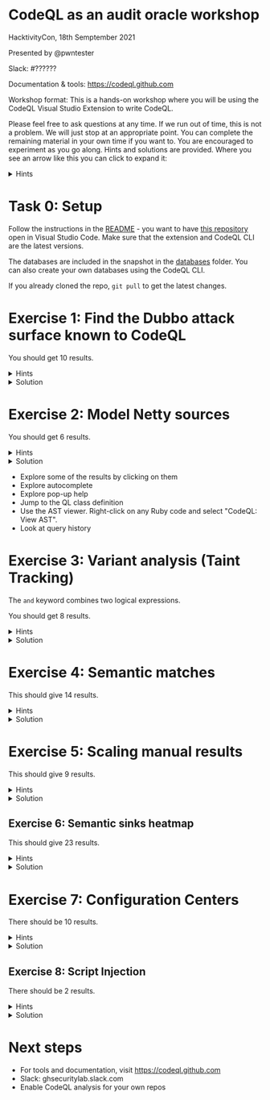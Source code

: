 # CodeQL as an audit oracle workshop

HacktivityCon, 18th Semptember 2021

Presented by @pwntester

Slack: #??????

Documentation & tools: https://codeql.github.com

Workshop format: This is a hands-on workshop where you will be using the CodeQL Visual Studio Extension to write CodeQL.

Please feel free to ask questions at any time. If we run out of time, this is not a problem. We will just stop at an appropriate point. You can complete the remaining material in your own time if you want to. You are encouraged to experiment as you go along. Hints and solutions are provided. Where you see an arrow like this you can click to expand it:

<details>
<summary>
Hints
</summary>
Here are some hints.
</details>


# Task 0: Setup

Follow the instructions in the [README](README.md) - you want to have [this repository](https://github.com/CodeQLWorkshops/DubboWorkshop) open in Visual Studio Code. Make sure that the extension and CodeQL CLI are the latest versions.

The databases are included in the snapshot in the [databases](databases/) folder. You can also create your own databases using the CodeQL CLI.

If you already cloned the repo, `git pull` to get the latest changes.

# Exercise 1: Find the Dubbo attack surface known to CodeQL

You should get 10 results.

<details>
<summary>Hints</summary>

```
import java
import semmle.code.java.dataflow.FlowSources

from RemoteFlowSource source
where ...
select ...
```

</details>


<details>
<summary>Solution</summary> 

```ql
import java
import semmle.code.java.dataflow.FlowSources

from RemoteFlowSource source
where
  not source.getLocation().getFile().getRelativePath().matches("%/src/test/%")
select 
  source,
  source.getEnclosingCallable().getDeclaringType(),
  source.getSourceType()
```

</details>

# Exercise 2: Model Netty sources

You should get 6 results.

<details>
<summary>Hints</summary>

A source can be added gloabally, rather than to a specific TaintTracking configuration, by extending `semmle.code.java.dataflow.FlowSources.RemoteFlowSource`: 

```ql
class NettySource extends RemoteFlowSource {
  NettySource() {
    exists(Method m |
      ...
      this.asParameter() = m.getParameter(1)
    )
  }
  override string getSourceType() { result = "Netty Source" }
}
```

The required APIs can be modelled with:

```ql
/** The ChannelInboundHandler class */
class ChannelInboundHandler extends Class {
  ChannelInboundHandler() {
    this.getASourceSupertype*().hasQualifiedName("io.netty.channel", "ChannelInboundHandler")
  }
}

/** The ChannelInboundHandlerl.channelRead method */
class ChannelReadMethod extends Method {
  ChannelReadMethod() {
      this.getName() = ["channelRead", "channelRead0", "messageReceived"] and
      this.getDeclaringType() instanceof ChannelInboundHandler
  }
}
```

and

```ql
/** The ByteToMessageDecoder class */
class ByteToMessageDecoder extends Class {
    ByteToMessageDecoder() {
      this.getASourceSupertype*().hasQualifiedName("io.netty.handler.codec", "ByteToMessageDecoder")
    }
}

/** The ByteToMessageDecoder.decode method */
class DecodeMethod extends Method {
  DecodeMethod() {
      this.getName() = ["decode", "decodeLast"] and
      this.getDeclaringType() instanceof ByteToMessageDecoder
  }
}
```

</details>

<details>
<summary>Solution</summary> 

```ql
import java
import semmle.code.java.dataflow.FlowSources

/** The ChannelInboundHandler class */
class ChannelInboundHandler extends Class {
  ChannelInboundHandler() {
    this.getASourceSupertype*().hasQualifiedName("io.netty.channel", "ChannelInboundHandler")
  }
}

/** The ChannelInboundHandlerl.channelRead method */
class ChannelReadMethod extends Method {
  ChannelReadMethod() {
      this.getName() = ["channelRead", "channelRead0", "messageReceived"] and
      this.getDeclaringType() instanceof ChannelInboundHandler
  }
}

/** The ByteToMessageDecoder class */
class ByteToMessageDecoder extends Class {
    ByteToMessageDecoder() {
      this.getASourceSupertype*().hasQualifiedName("io.netty.handler.codec", "ByteToMessageDecoder")
    }
}

/** The ByteToMessageDecoder.decode method */
class DecodeMethod extends Method {
  DecodeMethod() {
      this.getName() = ["decode", "decodeLast"] and
      this.getDeclaringType() instanceof ByteToMessageDecoder
  }
}

/** The ChannelInboundHandlerl.channelRead(1) source */
class ChannelReadSource extends RemoteFlowSource {
    ChannelReadSource() {
      exists(ChannelReadMethod m |
        this.asParameter() = m.getParameter(1)
      )
    }
    override string getSourceType() { result = "Netty Handler Source" }
}

/** The ByteToMessageDecoder.decode(1) source */
class DecodeSource extends RemoteFlowSource {
  DecodeSource() {
    exists(DecodeMethod m |
      this.asParameter() = m.getParameter(1)
    )
  }
  override string getSourceType() { result = "Netty Decoder Source" }
}

from RemoteFlowSource source
where
  (
    source instanceof ChannelReadSource or
    source instanceof DecodeSource
  ) and
  not source.getLocation().getFile().getRelativePath().matches("%/src/test/%")
select
  source,
  source.getEnclosingCallable().getDeclaringType(),
  source.getSourceType()
```

</details>

* Explore some of the results by clicking on them
* Explore autocomplete
* Explore pop-up help
* Jump to the QL class definition
* Use the AST viewer. Right-click on any Ruby code and select "CodeQL: View AST".
* Look at query history

# Exercise 3: Variant analysis (Taint Tracking)

The `and` keyword combines two logical expressions.

You should get 8 results.

<details>
<summary>Hints</summary>

- A `TaintTracking` query boilerplate:

```ql
/**
 * @kind path-problem
 */
import java
import semmle.code.java.dataflow.TaintTracking
import DataFlow::PathGraph

class MyConfig extends TaintTracking::Configuration {
  MyConfig() { this = "MyConfig" }

  override predicate isSource(DataFlow::Node source) {
    ...
  }

  override predicate isSink(DataFlow::Node sink) {
    ...
  }

  override predicate isAdditionalTaintStep(DataFlow::Node n1, DataFlow::Node n2) {
    ...
  }
}

from MyConfig conf, DataFlow::PathNode source, DataFlow::PathNode sink
where conf.hasFlowPath(source, sink)
select sink, source, sink, "dataflow was found"
```

- The relevant APIs can be modelled with:

```ql
class DubboCodecDecodeBodyMethod extends Method {
  DubboCodecDecodeBodyMethod() {
      this.getName() = "decodeBody" and
      this.getDeclaringType().hasQualifiedName("org.apache.dubbo.rpc.protocol.dubbo", "DubboCodec")
  }
}

class ObjectInputReadMethod extends Method {
  ObjectInputReadMethod() {
      this.getName().matches("read%") and
      this.getDeclaringType()
          .getASourceSupertype*()
          .hasQualifiedName("org.apache.dubbo.common.serialize", "ObjectInput")
  }
}

class SerializationDeserializeMethod extends Method {
  SerializationDeserializeMethod() {
      this.getName() = "deserialize" and
      this.getDeclaringType().hasQualifiedName("org.apache.dubbo.common.serialize", "Serialization")
  }
}
```

- A method call is represented with `MethodAccess` in CodeQL
- `instanceof` operator allows you to enforce CodeQL classes

</details>

<details>
<summary>Solution</summary> 

```ql
/**
 * @kind path-problem
 */
import java
import semmle.code.java.dataflow.TaintTracking
import DataFlow::PathGraph


class DubboCodecDecodeBodyMethod extends Method {
  DubboCodecDecodeBodyMethod() {
      this.getName() = "decodeBody" and
      this.getDeclaringType().hasQualifiedName("org.apache.dubbo.rpc.protocol.dubbo", "DubboCodec")
  }
}

class ObjectInputReadMethod extends Method {
  ObjectInputReadMethod() {
      this.getName().matches("read%") and
      this.getDeclaringType()
          .getASourceSupertype*()
          .hasQualifiedName("org.apache.dubbo.common.serialize", "ObjectInput")
  }
}

class SerializationDeserializeMethod extends Method {
  SerializationDeserializeMethod() {
      this.getName() = "deserialize" and
      this.getDeclaringType().hasQualifiedName("org.apache.dubbo.common.serialize", "Serialization")
  }
}

class InsecureConfig extends TaintTracking::Configuration {
  InsecureConfig() { this = "InsecureConfig" }

  override predicate isSource(DataFlow::Node source) {
    exists(DubboCodecDecodeBodyMethod m |
      m.getParameter(1) = source.asParameter()
     )
  }

  override predicate isSink(DataFlow::Node sink) {
    exists(MethodAccess ma |
      ma.getMethod() instanceof ObjectInputReadMethod and
      ma.getQualifier() = sink.asExpr()
    )
  }

  override predicate isAdditionalTaintStep(DataFlow::Node n1, DataFlow::Node n2) {
    exists(MethodAccess ma |
      ma.getMethod() instanceof SerializationDeserializeMethod and
      ma.getArgument(1) = n1.asExpr() and
      ma = n2.asExpr()
    )
  }
}

from InsecureConfig conf, DataFlow::PathNode source, DataFlow::PathNode sink
where conf.hasFlowPath(source, sink)
select sink, source, sink, "unsafe deserialization"
```

</details>

# Exercise 4: Semantic matches

This should give 14 results.

<details>
<summary>Hints</summary>

- You can model classes implementing `ObjecInput` with:

```ql
class ObjectInputClass extends RefType {
  ObjectInputClass() {
    this.getASourceSupertype*().hasQualifiedName("org.apache.dubbo.common.serialize", "ObjectInput")
  }
}
```

- Model calls to `ObjectInput.read*` method with a class
 
```ql
class ObjectInputReadCall extends MethodAccess {
  ObjectInputReadCall() {
    ..
  }
}
```

</details>

<details>
<summary>Solution</summary> 

```ql
import java

class ObjectInputClass extends RefType {
  ObjectInputClass() {
    this.getASourceSupertype*().hasQualifiedName("org.apache.dubbo.common.serialize", "ObjectInput")
  }
}

class ObjectInputReadCall extends MethodAccess {
  ObjectInputReadCall() {
    exists(Method m |
      this.getMethod() = m and
      m.getName().matches("read%") and
      m.getDeclaringType() instanceof ObjectInputClass
    )
  }
}

from ObjectInputReadCall call
where
  not call.getEnclosingCallable().getDeclaringType() instanceof ObjectInputClass and
  not call.getLocation().getFile().getRelativePath().matches("%/src/test/%")
select 
  call,
  call.getEnclosingCallable(),
  call.getEnclosingCallable().getDeclaringType()
```

</details>

# Exercise 5: Scaling manual results

This should give 9 results.

<details>
<summary>Hints</summary>

- Exclude calls from `PojoUtils` and `JavaBeanSerializeUtil`
- The relevant APIs needed for this query are:

```ql
class PojoUtilsRealizeMethod extends Method {
  PojoUtilsRealizeMethod() {
      this.getName() = "realize" and
      this.getDeclaringType().getName() = "PojoUtils"
  }
}

class JavaBeanSerializeUtilDeserializeMethod extends Method {
  JavaBeanSerializeUtilDeserializeMethod() {
      this.getName() = "deserialize" and
      this.getDeclaringType().getName() = "JavaBeanSerializeUtil"
  }
}
```

</details>

<details>
<summary>Solution</summary>

```ql
import java

class PojoUtilsRealizeMethod extends Method {
  PojoUtilsRealizeMethod() {
      this.getName() = "realize" and
      this.getDeclaringType().getName() = "PojoUtils"
  }
}

class JavaBeanSerializeUtilDeserializeMethod extends Method {
  JavaBeanSerializeUtilDeserializeMethod() {
      this.getName() = "deserialize" and
      this.getDeclaringType().getName() = "JavaBeanSerializeUtil"
  }
}

from MethodAccess ma
where
  (
    ma.getMethod() instanceof PojoUtilsRealizeMethod or 
    ma.getMethod() instanceof JavaBeanSerializeUtilDeserializeMethod
  ) and
  not ma.getEnclosingCallable().getDeclaringType() = ma.getMethod().getDeclaringType() and
  not ma.getLocation().getFile().getRelativePath().matches("%/src/test/%")
select ma, ma.getEnclosingCallable().getDeclaringType()
```

</details>

## Exercise 6: Semantic sinks heatmap  

This should give 23 results.

<details>
<summary>Hints</summary>

- Reuse `UnsafeDeserializationSink` from `semmle.code.java.security.UnsafeDeserializationQuery`:

```ql
import java
import semmle.code.java.security.UnsafeDeserializationQuery

from UnsafeDeserializationSink node
where ...
select ...
```

</details>


<details>
<summary>Solution</summary> 

```ql
import java
import semmle.code.java.security.UnsafeDeserializationQuery

from UnsafeDeserializationSink node
where
  not node.getLocation().getFile().getRelativePath().matches("%/src/test/%")
select 
  node.asExpr().getParent().(Call).getCallee().getDeclaringType(), // deserializing class
  node.asExpr().getParent(), // deserializing method
  node.asExpr().getParent().(Call).getEnclosingCallable().getDeclaringType() // enclosing class
```

</details>

# Exercise 7: Configuration Centers

There should be 10 results.

<details>
<summary>Hints</summary>

- The relevant APIs for this query are:
 
```ql
class NotifyListener extends RefType {
  NotifyListener() {
    this.hasQualifiedName("org.apache.dubbo.registry", "NotifyListener")
  }
}

class ConfigurationListener extends RefType {
  ConfigurationListener() {
    this.hasQualifiedName("org.apache.dubbo.common.config.configcenter", "ConfigurationListener")
  }
}

class ConfigurationListenerProcessMethod extends Method {
  ConfigurationListenerProcessMethod() {
    this.getName() = "process" and
    this.getDeclaringType().getASupertype*() instanceof ConfigurationListener
  }
}

class NotifyListenerNotifyMethod extends Method {
  NotifyListenerNotifyMethod() {
    this.getName() = "notify" and
    this.getDeclaringType().getASupertype*() instanceof NotifyListener 
  }
}
```

</details>

<details>
<summary>Solution</summary>

```ql
import java
import semmle.code.java.dataflow.FlowSources

class NotifyListener extends RefType {
  NotifyListener() {
    this.hasQualifiedName("org.apache.dubbo.registry", "NotifyListener")
  }
}

class ConfigurationListener extends RefType {
  ConfigurationListener() {
    this.hasQualifiedName("org.apache.dubbo.common.config.configcenter", "ConfigurationListener")
  }
}

class ConfigurationListenerProcessMethod extends Method {
  ConfigurationListenerProcessMethod() {
    this.getName() = "process" and
    this.getDeclaringType().getASupertype*() instanceof ConfigurationListener
  }
}

class NotifyListenerNotifyMethod extends Method {
  NotifyListenerNotifyMethod() {
    this.getName() = "notify" and
    this.getDeclaringType().getASupertype*() instanceof NotifyListener 
  }
}

class DubboListener extends RemoteFlowSource {
  DubboListener() {
    (exists(NotifyListenerNotifyMethod m |
        this.asParameter() = m.getAParameter()
      ) or
      exists(ConfigurationListenerProcessMethod m |
        this.asParameter() = m.getAParameter() 
      )) and
      not this.getLocation().getFile().getRelativePath().matches("%/src/test/%")
  }
  override string getSourceType() { result = "Dubbo Listener Source" }
}
  
from DubboListener l
select 
  l,
  l.asParameter().getCallable(),
  l.asParameter().getCallable().getDeclaringType()
```

</details>

## Exercise 8: Script Injection

There should be 2 results.

<details>
<summary>Hints</summary>

- Reuse the [experimental Script injection](https://github.com/github/codeql/blob/main/java/ql/src/experimental/Security/CWE/CWE-094/ScriptInjection.ql)
- Add sources from step 7
- import local `models.qll` file to bring some unmerged library taint steps
- Add a new TaintStep for `URL`:
```ql
class URLTaintStep extends TaintTracking::AdditionalTaintStep {
    override predicate step(DataFlow::Node n1, DataFlow::Node n2) {
        exists(MethodAccess ma |
            ma.getMethod().getName().matches("get%") and
            ma.getMethod().getDeclaringType().hasQualifiedName("org.apache.dubbo.common", "URL") and
            n1.asExpr() = ma.getQualifier() and
            n2.asExpr() = ma
        )
    }
}
```

</details>

<details>
<summary>Solution</summary>

```ql
/**
 * @name Injection in Java Script Engine
 * @description Evaluation of user-controlled data using the Java Script Engine may
 *              lead to remote code execution.
 * @kind path-problem
 * @problem.severity error
 * @precision high
 * @id java/unsafe-eval
 * @tags security
 *       external/cwe/cwe-094
 */

import java
import semmle.code.java.dataflow.FlowSources
import DataFlow::PathGraph
import models
import dubbo

/** A method of ScriptEngine that allows code injection. */
class ScriptEngineMethod extends Method {
  ScriptEngineMethod() {
    this.getDeclaringType().getASupertype*().hasQualifiedName("javax.script", "ScriptEngine") and
    this.hasName("eval")
    or
    this.getDeclaringType().getASupertype*().hasQualifiedName("javax.script", "Compilable") and
    this.hasName("compile")
    or
    this.getDeclaringType().getASupertype*().hasQualifiedName("javax.script", "ScriptEngineFactory") and
    this.hasName(["getProgram", "getMethodCallSyntax"])
  }
}

/** The context class `org.mozilla.javascript.Context` of Rhino Java Script Engine. */
class RhinoContext extends RefType {
  RhinoContext() { this.hasQualifiedName("org.mozilla.javascript", "Context") }
}

/** A method that evaluates a Rhino expression with `org.mozilla.javascript.Context`. */
class RhinoEvaluateExpressionMethod extends Method {
  RhinoEvaluateExpressionMethod() {
    this.getDeclaringType().getAnAncestor*() instanceof RhinoContext and
    this.hasName([
        "evaluateString", "evaluateReader", "compileFunction", "compileReader", "compileString"
      ])
  }
}

/**
 * A method that compiles a Rhino expression with
 * `org.mozilla.javascript.optimizer.ClassCompiler`.
 */
class RhinoCompileClassMethod extends Method {
  RhinoCompileClassMethod() {
    this.getDeclaringType()
        .getASupertype*()
        .hasQualifiedName("org.mozilla.javascript.optimizer", "ClassCompiler") and
    this.hasName("compileToClassFiles")
  }
}

/**
 * A method that defines a Java class from a Rhino expression with
 * `org.mozilla.javascript.GeneratedClassLoader`.
 */
class RhinoDefineClassMethod extends Method {
  RhinoDefineClassMethod() {
    this.getDeclaringType()
        .getASupertype*()
        .hasQualifiedName("org.mozilla.javascript", "GeneratedClassLoader") and
    this.hasName("defineClass")
  }
}

/**
 * Holds if `ma` is a call to a `ScriptEngineMethod` and `sink` is an argument that
 * will be executed.
 */
predicate isScriptArgument(MethodAccess ma, Expr sink) {
  exists(ScriptEngineMethod m |
    m = ma.getMethod() and
    if m.getDeclaringType().getASupertype*().hasQualifiedName("javax.script", "ScriptEngineFactory")
    then sink = ma.getArgument(_) // all arguments allow script injection
    else sink = ma.getArgument(0)
  )
}

/**
 * Holds if a Rhino expression evaluation method is vulnerable to code injection.
 */
predicate evaluatesRhinoExpression(MethodAccess ma, Expr sink) {
  exists(RhinoEvaluateExpressionMethod m | m = ma.getMethod() |
    (
      if ma.getMethod().getName() = "compileReader"
      then sink = ma.getArgument(0) // The first argument is the input reader
      else sink = ma.getArgument(1) // The second argument is the JavaScript or Java input
    ) and
    not exists(MethodAccess ca |
      ca.getMethod().hasName(["initSafeStandardObjects", "setClassShutter"]) and // safe mode or `ClassShutter` constraint is enforced
      ma.getQualifier() = ca.getQualifier().(VarAccess).getVariable().getAnAccess()
    )
  )
}

/**
 * Holds if a Rhino expression compilation method is vulnerable to code injection.
 */
predicate compilesScript(MethodAccess ma, Expr sink) {
  exists(RhinoCompileClassMethod m | m = ma.getMethod() | sink = ma.getArgument(0))
}

/**
 * Holds if a Rhino class loading method is vulnerable to code injection.
 */
predicate definesRhinoClass(MethodAccess ma, Expr sink) {
  exists(RhinoDefineClassMethod m | m = ma.getMethod() | sink = ma.getArgument(1))
}

/** A script injection sink. */
class ScriptInjectionSink extends DataFlow::ExprNode {
  MethodAccess methodAccess;

  ScriptInjectionSink() {
    isScriptArgument(methodAccess, this.getExpr()) or
    evaluatesRhinoExpression(methodAccess, this.getExpr()) or
    compilesScript(methodAccess, this.getExpr()) or
    definesRhinoClass(methodAccess, this.getExpr())
  }

  /** An access to the method associated with this sink. */
  MethodAccess getMethodAccess() { result = methodAccess }
}

/**
 * A taint tracking configuration that tracks flow from `RemoteFlowSource` to an argument
 * of a method call that executes injected script.
 */
class ScriptInjectionConfiguration extends TaintTracking::Configuration {
  ScriptInjectionConfiguration() { this = "ScriptInjectionConfiguration" }

  override predicate isSource(DataFlow::Node source) {
    source instanceof RemoteFlowSource
   }

  override predicate isSink(DataFlow::Node sink) {
    sink instanceof ScriptInjectionSink
  }
}

from DataFlow::PathNode source, DataFlow::PathNode sink, ScriptInjectionConfiguration conf
where conf.hasFlowPath(source, sink)
select sink.getNode().(ScriptInjectionSink).getMethodAccess(), source, sink,
  "Java Script Engine evaluate $@.", source.getNode(), "user input"
```

</details>

# Next steps

* For tools and documentation, visit https://codeql.github.com
* Slack: ghsecuritylab.slack.com
* Enable CodeQL analysis for your own repos
